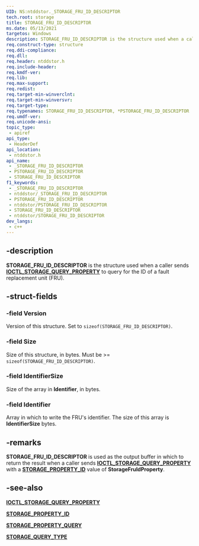 ```yaml
---
UID: NS:ntddstor._STORAGE_FRU_ID_DESCRIPTOR
tech.root: storage
title: STORAGE_FRU_ID_DESCRIPTOR
ms.date: 05/13/2021
targetos: Windows
description: STORAGE_FRU_ID_DESCRIPTOR is the structure used when a caller sends IOCTL_STORAGE_QUERY_PROPERTY to query for the ID of a fault replacement unit (FRU).
req.construct-type: structure
req.ddi-compliance: 
req.dll: 
req.header: ntddstor.h
req.include-header: 
req.kmdf-ver: 
req.lib: 
req.max-support: 
req.redist: 
req.target-min-winverclnt: 
req.target-min-winversvr: 
req.target-type: 
req.typenames: STORAGE_FRU_ID_DESCRIPTOR, *PSTORAGE_FRU_ID_DESCRIPTOR
req.umdf-ver: 
req.unicode-ansi: 
topic_type:
 - apiref
api_type:
 - HeaderDef
api_location:
 - ntddstor.h
api_name:
 - _STORAGE_FRU_ID_DESCRIPTOR
 - PSTORAGE_FRU_ID_DESCRIPTOR
 - STORAGE_FRU_ID_DESCRIPTOR
f1_keywords:
 - _STORAGE_FRU_ID_DESCRIPTOR
 - ntddstor/_STORAGE_FRU_ID_DESCRIPTOR
 - PSTORAGE_FRU_ID_DESCRIPTOR
 - ntddstor/PSTORAGE_FRU_ID_DESCRIPTOR
 - STORAGE_FRU_ID_DESCRIPTOR
 - ntddstor/STORAGE_FRU_ID_DESCRIPTOR
dev_langs:
 - c++
---
```


## -description

**STORAGE_FRU_ID_DESCRIPTOR** is the structure used when a caller sends [**IOCTL_STORAGE_QUERY_PROPERTY**](ni-ntddstor-ioctl_storage_query_property.md) to query for the ID of a fault replacement unit (FRU).

## -struct-fields

### -field Version

Version of this structure. Set to ```sizeof(STORAGE_FRU_ID_DESCRIPTOR)```.

### -field Size

Size of this structure, in bytes. Must be >= ```sizeof(STORAGE_FRU_ID_DESCRIPTOR)```.

### -field IdentifierSize

Size of the array in **Identifier**, in bytes.

### -field Identifier

Array in which to write the FRU's identifier. The size of this array is **IdentifierSize** bytes.

## -remarks

**STORAGE_FRU_ID_DESCRIPTOR** is used as the output buffer in which to return the result when a caller sends [**IOCTL_STORAGE_QUERY_PROPERTY**](ni-ntddstor-ioctl_storage_query_property.md) with a [**STORAGE_PROPERTY_ID**](ne-ntddstor-storage_property_id.md) value of **StorageFruIdProperty**.

## -see-also

[**IOCTL_STORAGE_QUERY_PROPERTY**](ni-ntddstor-ioctl_storage_query_property.md)

[**STORAGE_PROPERTY_ID**](ne-ntddstor-storage_property_id.md)

[**STORAGE_PROPERTY_QUERY**](ns-ntddstor-_storage_property_query.md)

[**STORAGE_QUERY_TYPE**](ne-ntddstor-_storage_query_type.md)
